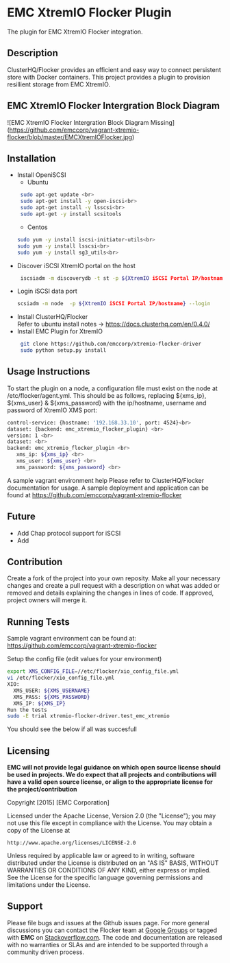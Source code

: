 EMC XtremIO Flocker Plugin
======================
The plugin for EMC XtremIO Flocker integration.

## Description
ClusterHQ/Flocker provides an efficient and easy way to connect persistent store with Docker containers. This project provides a plugin to provision resillient storage from EMC XtremIO.

## EMC XtremIO Flocker Intergration Block Diagram
![EMC XtremIO Flocker Intergration Block Diagram Missing] 
(https://github.com/emccorp/vagrant-xtremio-flocker/blob/master/EMCXtremIOFlocker.jpg)
## Installation
- Install OpeniSCSI 
    * Ubuntu<br>
   ```bash
    sudo apt-get update <br>
    sudo apt-get install -y open-iscsi<br>
    sudo apt-get install -y lsscsi<br>
    sudo apt-get -y install scsitools
    ```
    * Centos<br>
    ```bash
    sudo yum -y install iscsi-initiator-utils<br>
    sudo yum -y install lsscsi<br>
    sudo yum -y install sg3_utils<br>
    ```
- Discover iSCSI XtremIO portal on the host<br>
   ```bash
    iscsiadm -m discoverydb -t st -p ${XtremIO iSCSI Portal IP/hostname}:3260 --discover
    ```
- Login iSCSI data port<br>
   ```bash
   scsiadm -m node  -p ${XtremIO iSCSI Portal IP/hostname} --login
   ```
- Install ClusterHQ/Flocker<br>
Refer to ubuntu install notes -> https://docs.clusterhq.com/en/0.4.0/
- Install EMC Plugin for XtremIO<br>
   ```bash
    git clone https://github.com/emccorp/xtremio-flocker-driver
    sudo python setup.py install
    ```

## Usage Instructions
To start the plugin on a node, a configuration file must exist on the node at /etc/flocker/agent.yml. This should be as follows, replacing ${xms_ip}, ${xms_user} & ${xms_password} with the ip/hostname, username and password of XtremIO XMS port:
```bash
control-service: {hostname: '192.168.33.10', port: 4524}<br>
dataset: {backend: emc_xtremio_flocker_plugin} <br>
version: 1 <br>
dataset: <br>
backend: emc_xtremio_flocker_plugin <br> 
   xms_ip: ${xms_ip} <br>
   xms_user: ${xms_user} <br> 
   xms_password: ${xms_password} <br>
```
A sample vagrant environment help 
Please refer to ClusterHQ/Flocker documentation for usage. A sample deployment and application can be found at https://github.com/emccorp/vagrant-xtremio-flocker 

## Future
- Add Chap protocol support for iSCSI
- Add 

## Contribution
Create a fork of the project into your own reposity. Make all your necessary changes and create a pull request with a description on what was added or removed and details explaining the changes in lines of code. If approved, project owners will merge it.

## Running Tests

Sample vagrant environment can be found at: https://github.com/emccorp/vagrant-xtremio-flocker

Setup the config file (edit values for your environment)
```bash
export XMS_CONFIG_FILE=//etc/flocker/xio_config_file.yml
vi /etc/flocker/xio_config_file.yml
XIO:
  XMS_USER: ${XMS_USERNAME}
  XMS_PASS: ${XMS_PASSWORD}
  XMS_IP: ${XMS_IP}
Run the tests
sudo -E trial xtremio-flocker-driver.test_emc_xtremio
```
You should see the below if all was succesfull

Licensing
---------
**EMC will not provide legal guidance on which open source license should be used in projects. We do expect that all projects and contributions will have a valid open source license, or align to the appropriate license for the project/contribution**

Copyright [2015] [EMC Corporation]

Licensed under the Apache License, Version 2.0 (the "License");
you may not use this file except in compliance with the License.
You may obtain a copy of the License at

    http://www.apache.org/licenses/LICENSE-2.0

Unless required by applicable law or agreed to in writing, software
distributed under the License is distributed on an "AS IS" BASIS,
WITHOUT WARRANTIES OR CONDITIONS OF ANY KIND, either express or implied.
See the License for the specific language governing permissions and
limitations under the License.

Support
-------
Please file bugs and issues at the Github issues page. For more general discussions you can contact the Flocker team at <a href="https://groups.google.com/forum/#!forum/flocker-users">Google Groups</a> or tagged with **EMC** on <a href="https://stackoverflow.com">Stackoverflow.com</a>. The code and documentation are released with no warranties or SLAs and are intended to be supported through a community driven process.
